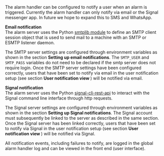 The alarm handler can be configured to notify a user when an alarm is triggered. Currently the alarm handler can only notify via email or the Signal messenger app. In future we hope to expand this to SMS and WhatsApp.

**Email notification**<br/>
The alarm server uses the Python [smtplib module](https://docs.python.org/3/library/smtplib.html) to define an SMTP client session object that is used to send mail to a machine with an SMTP or ESMTP listener daemon.

The SMTP server settings are configured through environment variables as shown in the section <b>Setting up email notifications</b>. The `SMTP_USER` and `SMTP_PASS` variables do not need to be declared if the smtp server does not require login. Once the SMTP server settings have been configured correctly, users that have been set to notify via email in the user notification setup (see section <b>User notification view
</b>) will be notified via email.

**Signal notification**<br/>
The alarm server uses the Python [signal-cli-rest-api](https://github.com/SebastianLuebke/signal-cli-rest-api) to interact with the Signal command line interface through http requests.

The Signal server settings are configured through environment variables as shown in the section <b>Setting up Signal notifications</b>. The Signal account must subsequently be linked to the server as described in the same section. Once the Signal server has been linked correctly, users that have been set to notify via Signal in the user notification setup (see section <b>User notification view </b>) will be notified via Signal.

All notification events, including failures to notify, are logged in the global alarm handler log and can be viewed in the front end (user interface).
